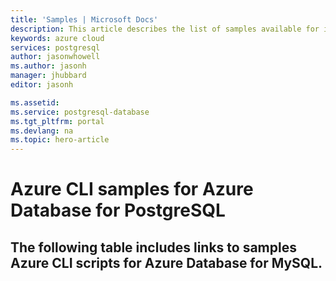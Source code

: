 ```yaml
---
title: 'Samples | Microsoft Docs'
description: This article describes the list of samples available for interacting with Azure Database for PostgreSQL using Azure CLI code.
keywords: azure cloud
services: postgresql
author: jasonwhowell
ms.author: jasonh
manager: jhubbard
editor: jasonh

ms.assetid: 
ms.service: postgresql-database
ms.tgt_pltfrm: portal
ms.devlang: na
ms.topic: hero-article
---
```

# Azure CLI samples for Azure Database for PostgreSQL 
## The following table includes links to samples Azure CLI scripts for Azure Database for MySQL.

